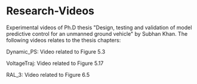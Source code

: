 # Research-Videos
Experimental videos of Ph.D thesis "Design, testing and validation of model predictive control for an unmanned ground vehicle" by Subhan Khan. The following videos relates to the thesis chapters:

Dynamic_PS: Video related to Figure 5.3 

VoltageTraj: Video related to Figure 5.17

RAL_3: Video related to Figure 6.5


